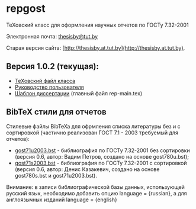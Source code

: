 # repgost
ТеХовский класс для оформления научных отчетов по ГОСТу 7.32-2001

Электронная почта: thesisby@tut.by

Старая версия сайта: [http://thesisby.at.tut.by](http://thesisby.at.tut.by).

## Версия 1.0.2 (текущая):

* [ТеХовский файл класса](https://github.com/belgraviton/repgost/releases/download/v1.0.2/repgost.cls)
* [Руководство пользователя](https://github.com/belgraviton/repgost/releases/download/v1.0.2/man-thesisby.pdf)
* [Шаблон диссертации](https://github.com/belgraviton/repgost/archive/v1.0.2.zip) (главный файл rep-main.tex)

## BibTeX стили для отчетов

Cтилевые файлы BibTeXa для офрмления списка литературы без и с сортировкой (частично реализован ГОСТ 7.1 - 2003 требуемый для отчетов):
* [gost71u2003.bst](https://github.com/belgraviton/thesisby/releases/download/v1.0/gost71u2003.bst) - библиография по ГОСТу 7.32-2001 без сортировки (версия 0.6, автор: Вадим Петров, создано на основе gost780u.bst);
* [gost71s2003.bst](https://github.com/belgraviton/thesisby/releases/download/v1.0/gost71s2003.bst) - библиография по ГОСТу 7.32-2001 с сортировкой (версия 0.6, автор: Денис Казакевич, создано на основе gost780s.bst и gost71u2003.bst).

Внимание: в записи библиографической базы данных, использующей русский язык, необходимо добавить опцию language = {russian}, а для англоязычных изданий language = {english} 
